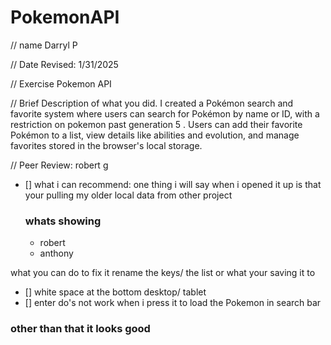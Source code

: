 # PokemonAPI
// name
Darryl P 

 // Date Revised:
 1/31/2025 

 // Exercise
 Pokemon API

 // Brief Description of what you did. 
  I created a Pokémon search and favorite system where users can search for Pokémon by name or ID, with a restriction on pokemon past generation 5 . Users can add their favorite Pokémon to a list, view details like abilities and evolution, and manage favorites stored in the browser's local storage.


// Peer Review: robert g

- [] what i can recommend: one thing i will say when i opened it up is that your pulling my older local data from other project
  ### whats showing 
  - robert
  - anthony

what you can do to fix it rename the keys/ the list or what your saving it to

- [] white space at the bottom desktop/ tablet
- [] enter do's not work when i press it to load the Pokemon in search bar

### other than that it looks good